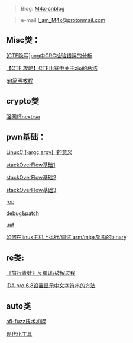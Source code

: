 > Blog: [M4x-cnblog](http://www.cnblogs.com/WangAoBo/)

> e-mail:I_am_M4x@protonmail.com

## Misc类：

[\[CTF隐写\]png中CRC检验错误的分析](http://www.cnblogs.com/WangAoBo/p/7108278.html)

[【CTF 攻略】CTF比赛中关于zip的总结](http://www.cnblogs.com/WangAoBo/p/6944477.html)

[git简明教程](https://github.com/M4xW4n9/my_repo/blob/master/learngit/git%E7%AE%80%E6%98%8E%E6%95%99%E7%A8%8B(%E2%85%A0).md)

## crypto类

[强网杯nextrsa](http://www.cnblogs.com/WangAoBo/p/8654120.html)


## pwn基础：

[LinuxC下argc,argv\[ \]的意义](http://www.cnblogs.com/WangAoBo/p/6366600.html)

[stackOverFlow基础1](https://github.com/M4xW4n9/my_repo/tree/master/programSec/lab2)

[stackOverFlow基础2](https://github.com/M4xW4n9/my_repo/tree/master/islab/stackOverflow)

[stackOverFlow基础3](https://github.com/M4xW4n9/malwareAnalysis/blob/master/bof/Buffer%20Overflow.md)

[rop](https://github.com/M4xW4n9/my_repo/tree/master/islab/rop)

[debug&patch](https://github.com/M4xW4n9/my_repo/tree/master/islab/debug%26patch)

[uaf](https://github.com/M4xW4n9/my_repo/blob/master/islab/Basic%20Vulnerabilities%20in%20Heap.pptx)

[如何在linux主机上运行/调试 arm/mips架构的binary](http://www.cnblogs.com/WangAoBo/p/debug-arm-mips-on-linux.html)


## re类:
[《旅行青蛙》反编译/破解过程](http://www.cnblogs.com/WangAoBo/p/8419155.html)

[IDA pro 6.8设置显示中文字符串的方法](http://www.cnblogs.com/WangAoBo/p/7636335.html)

## auto类

[afl-fuzz技术初探](http://www.cnblogs.com/WangAoBo/p/8280352.html)

[现代化工具](https://github.com/M4xW4n9/my_repo/blob/master/islab/Extended%20CTF.pdf)
